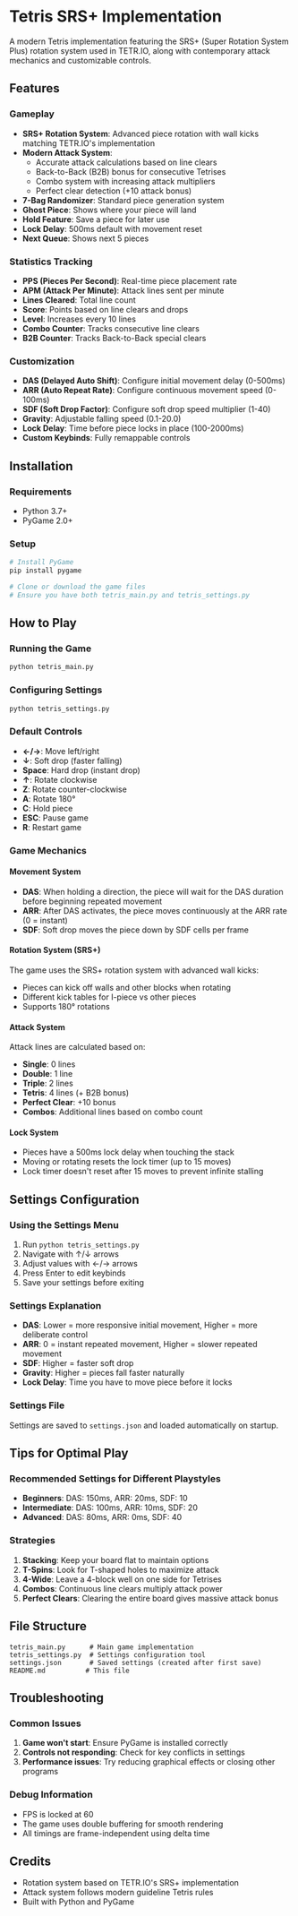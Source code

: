 # Tetris SRS+ Implementation

A modern Tetris implementation featuring the SRS+ (Super Rotation System Plus) rotation system used in TETR.IO, along with contemporary attack mechanics and customizable controls.

## Features

### Gameplay
- **SRS+ Rotation System**: Advanced piece rotation with wall kicks matching TETR.IO's implementation
- **Modern Attack System**: 
  - Accurate attack calculations based on line clears
  - Back-to-Back (B2B) bonus for consecutive Tetrises
  - Combo system with increasing attack multipliers
  - Perfect clear detection (+10 attack bonus)
- **7-Bag Randomizer**: Standard piece generation system
- **Ghost Piece**: Shows where your piece will land
- **Hold Feature**: Save a piece for later use
- **Lock Delay**: 500ms default with movement reset
- **Next Queue**: Shows next 5 pieces

### Statistics Tracking
- **PPS (Pieces Per Second)**: Real-time piece placement rate
- **APM (Attack Per Minute)**: Attack lines sent per minute
- **Lines Cleared**: Total line count
- **Score**: Points based on line clears and drops
- **Level**: Increases every 10 lines
- **Combo Counter**: Tracks consecutive line clears
- **B2B Counter**: Tracks Back-to-Back special clears

### Customization
- **DAS (Delayed Auto Shift)**: Configure initial movement delay (0-500ms)
- **ARR (Auto Repeat Rate)**: Configure continuous movement speed (0-100ms)
- **SDF (Soft Drop Factor)**: Configure soft drop speed multiplier (1-40)
- **Gravity**: Adjustable falling speed (0.1-20.0)
- **Lock Delay**: Time before piece locks in place (100-2000ms)
- **Custom Keybinds**: Fully remappable controls

## Installation

### Requirements
- Python 3.7+
- PyGame 2.0+

### Setup
```bash
# Install PyGame
pip install pygame

# Clone or download the game files
# Ensure you have both tetris_main.py and tetris_settings.py
```

## How to Play

### Running the Game
```bash
python tetris_main.py
```

### Configuring Settings
```bash
python tetris_settings.py
```

### Default Controls
- **←/→**: Move left/right
- **↓**: Soft drop (faster falling)
- **Space**: Hard drop (instant drop)
- **↑**: Rotate clockwise
- **Z**: Rotate counter-clockwise
- **A**: Rotate 180°
- **C**: Hold piece
- **ESC**: Pause game
- **R**: Restart game

### Game Mechanics

#### Movement System
- **DAS**: When holding a direction, the piece will wait for the DAS duration before beginning repeated movement
- **ARR**: After DAS activates, the piece moves continuously at the ARR rate (0 = instant)
- **SDF**: Soft drop moves the piece down by SDF cells per frame

#### Rotation System (SRS+)
The game uses the SRS+ rotation system with advanced wall kicks:
- Pieces can kick off walls and other blocks when rotating
- Different kick tables for I-piece vs other pieces
- Supports 180° rotations

#### Attack System
Attack lines are calculated based on:
- **Single**: 0 lines
- **Double**: 1 line
- **Triple**: 2 lines
- **Tetris**: 4 lines (+ B2B bonus)
- **Perfect Clear**: +10 bonus
- **Combos**: Additional lines based on combo count

#### Lock System
- Pieces have a 500ms lock delay when touching the stack
- Moving or rotating resets the lock timer (up to 15 moves)
- Lock timer doesn't reset after 15 moves to prevent infinite stalling

## Settings Configuration

### Using the Settings Menu
1. Run `python tetris_settings.py`
2. Navigate with ↑/↓ arrows
3. Adjust values with ←/→ arrows
4. Press Enter to edit keybinds
5. Save your settings before exiting

### Settings Explanation
- **DAS**: Lower = more responsive initial movement, Higher = more deliberate control
- **ARR**: 0 = instant repeated movement, Higher = slower repeated movement
- **SDF**: Higher = faster soft drop
- **Gravity**: Higher = pieces fall faster naturally
- **Lock Delay**: Time you have to move piece before it locks

### Settings File
Settings are saved to `settings.json` and loaded automatically on startup.

## Tips for Optimal Play

### Recommended Settings for Different Playstyles
- **Beginners**: DAS: 150ms, ARR: 20ms, SDF: 10
- **Intermediate**: DAS: 100ms, ARR: 10ms, SDF: 20
- **Advanced**: DAS: 80ms, ARR: 0ms, SDF: 40

### Strategies
1. **Stacking**: Keep your board flat to maintain options
2. **T-Spins**: Look for T-shaped holes to maximize attack
3. **4-Wide**: Leave a 4-block well on one side for Tetrises
4. **Combos**: Continuous line clears multiply attack power
5. **Perfect Clears**: Clearing the entire board gives massive attack bonus

## File Structure
```
tetris_main.py      # Main game implementation
tetris_settings.py  # Settings configuration tool
settings.json       # Saved settings (created after first save)
README.md          # This file
```

## Troubleshooting

### Common Issues
1. **Game won't start**: Ensure PyGame is installed correctly
2. **Controls not responding**: Check for key conflicts in settings
3. **Performance issues**: Try reducing graphical effects or closing other programs

### Debug Information
- FPS is locked at 60
- The game uses double buffering for smooth rendering
- All timings are frame-independent using delta time

## Credits
- Rotation system based on TETR.IO's SRS+ implementation
- Attack system follows modern guideline Tetris rules
- Built with Python and PyGame
